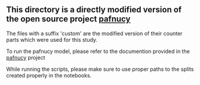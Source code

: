 
## This directory is a directly modified version of the open source project [pafnucy](https://gitlab.com/cheminfIBB/pafnucy)

The files with a suffix 'custom' are the modified version of their counter parts which were used for this study.

To run the pafnucy model, please refer to the documention provided in the [pafnucy](https://gitlab.com/cheminfIBB/pafnucy) project

While running the scripts, please make sure to use proper paths to the splits created properly in the notebooks.
